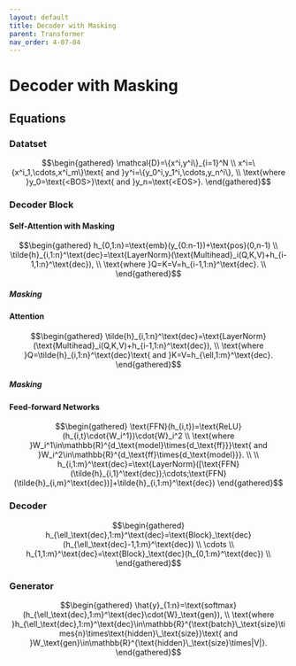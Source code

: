 ```yaml
---
layout: default
title: Decoder with Masking
parent: Transformer
nav_order: 4-07-04
---
```


# Decoder with Masking


## Equations

### Datatset

$$\begin{gathered}
\mathcal{D}=\{x^i,y^i\}_{i=1}^N \\
x^i=\{x^i_1,\cdots,x^i_m\}\text{ and }y^i=\{y_0^i,y_1^i,\cdots,y_n^i\}, \\
\text{where }y_0=\text{<BOS>}\text{ and }y_n=\text{<EOS>}.
\end{gathered}$$

### Decoder Block

#### Self-Attention with Masking

$$\begin{gathered}
h_{0,1:n}=\text{emb}(y_{0:n-1})+\text{pos}(0,n-1) \\
\tilde{h}_{i,1:n}^\text{dec}=\text{LayerNorm}(\text{Multihead}_i(Q,K,V)+h_{i-1,1:n}^\text{dec}), \\
\text{where }Q=K=V=h_{i-1,1:n}^\text{dec}. \\
\end{gathered}$$

##### Masking

#### Attention

$$\begin{gathered}
\tilde{h}_{i,1:n}^\text{dec}=\text{LayerNorm}(\text{Multihead}_i(Q,K,V)+h_{i-1,1:n}^\text{dec}), \\
\text{where }Q=\tilde{h}_{i,1:n}^\text{dec}\text{ and }K=V=h_{\ell,1:m}^\text{dec}.
\end{gathered}$$

##### Masking

#### Feed-forward Networks

$$\begin{gathered}
\text{FFN}(h_{i,t})=\text{ReLU}(h_{i,t}\cdot{W_i^1})\cdot{W}_i^2 \\
\text{where }W_i^1\in\mathbb{R}^{d_\text{model}\times{d_\text{ff}}}\text{ and }W_i^2\in\mathbb{R}^{d_\text{ff}\times{d_\text{model}}}. \\
\\
h_{i,1:m}^\text{dec}=\text{LayerNorm}([\text{FFN}(\tilde{h}_{i,1}^\text{dec});\cdots;\text{FFN}(\tilde{h}_{i,m}^\text{dec})]+\tilde{h}_{i,1:m}^\text{dec})
\end{gathered}$$

### Decoder

$$\begin{gathered}
h_{\ell_\text{dec},1:m}^\text{dec}=\text{Block}_\text{dec}(h_{\ell_\text{dec}-1,1:m}^\text{dec}) \\
\cdots \\
h_{1,1:m}^\text{dec}=\text{Block}_\text{dec}(h_{0,1:m}^\text{dec}) \\
\end{gathered}$$

### Generator

$$\begin{gathered}
\hat{y}_{1:n}=\text{softmax}(h_{\ell_\text{dec},1:m}^\text{dec}\cdot{W}_\text{gen}), \\
\text{where }h_{\ell_\text{dec},1:m}^\text{dec}\in\mathbb{R}^{\text{batch}\_\text{size}\times{n}\times\text{hidden}\_\text{size}}\text{ and }W_\text{gen}\in\mathbb{R}^{\text{hidden}\_\text{size}\times|V|}.
\end{gathered}$$